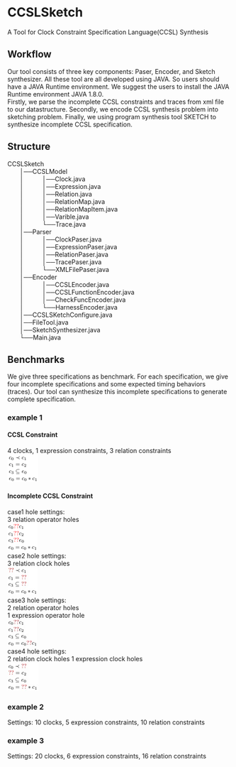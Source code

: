 # CCSLSketch
A Tool for Clock Constraint Specification Language(CCSL)  Synthesis 

## Workflow
Our tool consists of three key components: Paser, Encoder, and Sketch synthesizer. All these tool are all developed using JAVA. So users should have a JAVA Runtime environment. We suggest the users to install the JAVA Runtime environment JAVA 1.8.0.  
Firstly, we parse the incomplete CCSL constraints and traces from xml file to our datastructure.
Secondly, we encode CCSL synthesis problem into sketching problem.
Finally, we using program synthesis tool SKETCH to synthesize incomplete CCSL specification.

## Structure
CCSLSketch  
&emsp;&emsp;│──CCSLModel  
&emsp;&emsp;│&emsp;&emsp;&emsp;│──Clock.java  
&emsp;&emsp;│&emsp;&emsp;&emsp;│──Expression.java  
&emsp;&emsp;│&emsp;&emsp;&emsp;│──Relation.java  
&emsp;&emsp;│&emsp;&emsp;&emsp;│──RelationMap.java  
&emsp;&emsp;│&emsp;&emsp;&emsp;│──RelationMapItem.java  
&emsp;&emsp;│&emsp;&emsp;&emsp;│──Varible.java  
&emsp;&emsp;│&emsp;&emsp;&emsp;└──Trace.java  
&emsp;&emsp;│──Parser  
&emsp;&emsp;│&emsp;&emsp;&emsp;│──ClockPaser.java  
&emsp;&emsp;│&emsp;&emsp;&emsp;│──ExpressionPaser.java  
&emsp;&emsp;│&emsp;&emsp;&emsp;│──RelationPaser.java  
&emsp;&emsp;│&emsp;&emsp;&emsp;│──TracePaser.java  
&emsp;&emsp;│&emsp;&emsp;&emsp;└──XMLFilePaser.java  
&emsp;&emsp;│──Encoder  
&emsp;&emsp;│&emsp;&emsp;&emsp;│──CCSLEncoder.java  
&emsp;&emsp;│&emsp;&emsp;&emsp;│──CCSLFunctionEncoder.java  
&emsp;&emsp;│&emsp;&emsp;&emsp;│──CheckFuncEncoder.java  
&emsp;&emsp;│&emsp;&emsp;&emsp;└──HarnessEncoder.java  
&emsp;&emsp;│──CCSLSKetchConfigure.java  
&emsp;&emsp;│──FileTool.java  
&emsp;&emsp;│──SketchSynthesizer.java  
&emsp;&emsp;└──Main.java
   
## Benchmarks
We give three specifications as benchmark. For each specification, we give four incomplete specifications and some expected timing behaviors (traces). Our tool can synthesize this incomplete specifications to generate complete specification.
### example 1
#### CCSL Constraint  
4 clocks, 1 expression constraints, 3 relation constraints  
![](https://github.com/HMHelloWorld/CCSLSketch/blob/master/fig/benchmark1.png?raw=true)

#### Incomplete CCSL Constraint  
case1 hole settings:  
3 relation operator holes  
![](https://github.com/HMHelloWorld/CCSLSketch/blob/master/fig/benchmark1_case1.png?raw=true)  
case2 hole settings:  
3 relation clock holes  
![](https://github.com/HMHelloWorld/CCSLSketch/blob/master/fig/benchmark1_case2.jpeg?raw=true)  
case3 hole settings:  
2 relation operator holes  
1 expression operator hole  
![](https://github.com/HMHelloWorld/CCSLSketch/blob/master/fig/benchmark1_case3.jpeg?raw=true)  
case4 hole settings:  
2 relation clock holes
1 expression clock holes  
![](https://github.com/HMHelloWorld/CCSLSketch/blob/master/fig/benchmark1_case4.jpeg?raw=true)  

### example 2
Settings: 10 clocks, 5 expression constraints, 10 relation constraints  
### example 3
Settings: 20 clocks, 6 expression constraints, 16 relation constraints  
